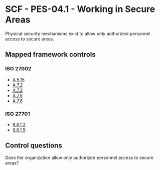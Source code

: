 # SCF - PES-04.1 - Working in Secure Areas
Physical security mechanisms exist to allow only authorized personnel access to secure areas. 
## Mapped framework controls
### ISO 27002
- [A.5.15](../iso27002/a-5.md#a515)
- [A.7.2](../iso27002/a-7.md#a72)
- [A.7.3](../iso27002/a-7.md#a73)
- [A.7.5](../iso27002/a-7.md#a75)
- [A.7.6](../iso27002/a-7.md#a76)
  
### ISO 27701
- [6.8.1.2](../iso27701/6812.md)
- [6.8.1.5](../iso27701/6815.md)
  
## Control questions
Does the organization allow only authorized personnel access to secure areas? 
  